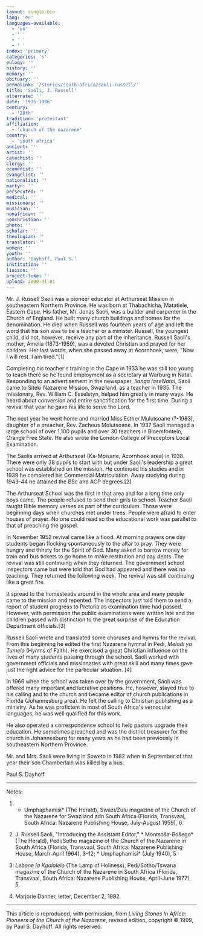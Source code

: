 ```yaml
---
layout: single-bio
lang: 'en'
languages-available:
  - 'en'
  - ' '
  - ' '
  - ' '
index: 'primary'
categories: 's'
eulogy: ''
history: ''
memory: ''
obituary: ''
permalink: '/stories/south-africa/saoli-russell/'
title: 'Saoli, J. Russell'
alternate: ''
date: '1915-1986'
century:
  - '20th'
tradition: 'protestant'
affiliation:
  - 'church of the nazarene'
country:
  - 'south africa'
ancient: ''
artist: ''
catechist: ''
clergy: ''
ecumenist: ''
evangelist: ''
nationalist: ''
martyr: ''
persecuted: ''
medical: ''
missionary: ''
musician: ''
nonafrican: ''
nonchristian: ''
photo: ''
scholar: ''
theologian: ''
translator: ''
women: ''
youth: ''
author: 'Dayhoff, Paul S.'
institution: ''
liaison: ''
project-luke: ''
upload: 2000-01-01
---
```



Mr. J. Russell Saoli was a pioneer educator at Arthurseat Mission in southeastern Northern Province. He was born at Thabachicha, Matatiele, Eastern Cape. His father, Mr. Jonas Saoli, was a builder and carpenter in the Church of England. He built many church buildings and homes for the denomination. He died when Russell was fourteen years of age and left the word that his son was to be a teacher or a minister. Russell, the youngest child, did not, however, receive any part of the inheritance. Russell Saoli's mother, Amelia (1873-1959), was a devoted Christian and prayed for her children. Her last words, when she passed away at Acornhoek, were, "Now I will rest. I am tired."[1]

Completing his teacher's training in the Cape in 1933 he was still too young to teach there so he found employment as a secretary at Warburg in Natal. Responding to an advertisement in the newspaper, *Ilanga laseNatal*, Saoli came to Siteki Nazarene Mission, Swaziland, as a teacher in 1935. The missionary, Rev. William C. Esselstyn, helped him greatly in many ways. He heard about conversion and entire sanctification for the first time. During a revival that year he gave his life to serve the Lord.

The next year he went home and married Miss Esther Mulutsoane (?-1983), daughter of a preacher, Rev. Zacheus Molutsoane. In 1937 Saoli managed a large school of over 1,100 pupils and over 30 teachers in Bloemfontein, Orange Free State. He also wrote the London College of Preceptors Local Examination.

The Saolis arrived at Arthurseat (Ka-Mpisane, Acornhoek area) in 1938. There were only 38 pupils to start with but under Saoli's leadership a great school was established on the mission. He continued his studies and in 1939 he completed his Commercial Matriculation. Away studying during 1943-44 he attained the BSc and ACP degrees.[2]

The Arthurseat School was the first in that area and for a long time only boys came. The people refused to send their girls to school. Teacher Saoli taught Bible memory verses as part of the curriculum. Those were beginning days when churches met under trees. People were afraid to enter houses of prayer. No one could read so the educational work was parallel to that of preaching the gospel.

In November 1952 revival came like a flood. At morning prayers one day students began flocking spontaneously to the altar to pray. They were hungry and thirsty for the Spirit of God. Many asked to borrow money for train and bus tickets to go home to make restitution and pay debts. The revival was still continuing when they returned. The government school inspectors came but were told that God had appeared and there was no teaching. They returned the following week. The revival was still continuing like a great fire.

It spread to the homesteads around in the whole area and many people came to the mission and repented. The inspectors just told them to send a report of student progress to Pretoria as examination time had passed. However, with permission the public examinations were written late and the children passed with distinction to the great surprise of the Education Department officials.[3]

Russell Saoli wrote and translated some choruses and hymns for the revival. From this beginning he edited the first Nazarene hymnal in Pedi, *Melodi ya Tumelo* (Hymns of Faith). He exercised a great Christian influence on the lives of many students passing through the school. Saoli worked with government officials and missionaries with great skill and many times gave just the right advice for the particular situation. [4]

In 1966 when the school was taken over by the government, Saoli was offered many important and lucrative positions. He, however, stayed true to his calling and to the church and became editor of church publications in Florida (Johannesburg area). He felt the calling to Christian publishing as a ministry. As he was proficient in most of South Africa's vernacular languages, he was well qualified for this work.

He also operated a correspondence school to help pastors upgrade their education. He sometimes preached and was the district treasurer for the church in Johannesburg for many years as he had been previously in southeastern Northern Province.

Mr. and Mrs. Saoli were living in Soweto in 1982 when in September of that year their son Chamberlain was killed by a bus.

Paul S. Dayhoff

---

Notes:

1. * Umphaphamisi* (The Herald), Swazi/Zulu magazine of the Church of the Nazarene for Swaziland adn South Africa (Florida, Transvaal, South Africa: Nazarene Publishing House, July-August 1959), 6.

2.  J. Russell Saoli, "Introducing the Assistant Editor," * Montsoša-Bošego* (The Herald), Pedi/Sotho magazine of the Church of the Nazarene in South Africa (Florida, Transvaal, South Africa: Nazarene Publishing House, March-April 1964), 3-12; * Umphaphamisi* (July 1940), 5

3. *Lebone la Kgalalelo* (The Lamp of Holiness), Pedi/Sotho/Tswana magazine of the Church of the Nazarene in South Africa (Florida, Transvaal, South Africa: Nazarene Publishing House, April-June 1977),  5.

4. Marjorie Danner, letter, December 2, 1992.

---

This article is reproduced, with permission, from *Living Stones In Africa: Pioneers of the Church of the Nazarene*, revised edition, copyright &copy; 1999, by Paul S. Dayhoff.  All rights reserved.